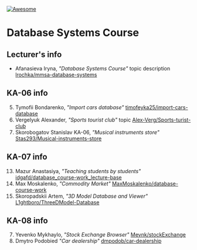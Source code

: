 [![Awesome][icon-awesome]][awesome]

# Database Systems Course  

## Lecturer's info  

- Afanasieva Iryna, *"Database Systems Course"* topic description [lrochka/mmsa-database-systems](https://github.com/lrochka/mmsa-database-systems)

## KA-06 info

5. Tymofii Bondarenko, *"Import cars database"* [timofeyka25/import-cars-database](https://github.com/timofeyka25/import-cars-database)
7. Vergelyuk Alexander, *"Sports tourist club"* topic [Alex-Verg/Sports-turist-club](https://github.com/Alex-Verg/Sports-turist-club)
23. Skorobogatov Stanislav KA-06, *"Musical instruments store"* [Stas293/Musical-instruments-store](https://github.com/Stas293/Musical-instruments-store)

## KA-07 info

13. Mazur Anastasiya, *"Teaching students by students"* [idgafd/database_course-work_lecture-base](https://github.com/idgafd/database_course-work_lecture-base)
14. Max Moskalenko, *"Commodity Market"* [MaxMoskalenko/database-course-work](https://github.com/MaxMoskalenko/database-course-work)
23. Skoropadskii Artem, *"3D Model Database and Viewer"* [L1ghtboro/ThreeDModel-Database](https://github.com/L1ghtboro/ThreeDModel-Database)

## KA-08 info

7. Yevenko Mykhaylo, *"Stock Exchange Browser"* [Mevnk/stockExchange](https://github.com/Mevnk/stockExchange)
16. Dmytro Podobied *"Car dealership"* [dmpodob/car-dealership](https://github.com/dmpodob/car-dealership)

[icon-awesome]: https://cdn.rawgit.com/sindresorhus/awesome/d7305f38d29fed78fa85652e3a63e154dd8e8829/media/badge.svg
[awesome]: https://github.com/sindresorhus/awesome
